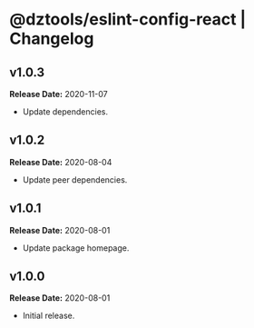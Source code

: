 # @dztools/eslint-config-react | Changelog

## v1.0.3

**Release Date:** 2020-11-07

* Update dependencies.

## v1.0.2

**Release Date:** 2020-08-04

* Update peer dependencies.

## v1.0.1

**Release Date:** 2020-08-01

* Update package homepage.

## v1.0.0

**Release Date:** 2020-08-01

* Initial release.
